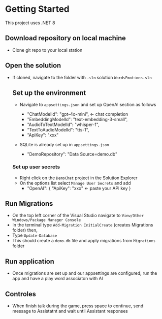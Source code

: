 # Getting Started
This project uses .NET 8

##  Download repository on local machine
- Clone git repo to your local station

## Open the solution
- If cloned, navigate to the folder with ```.sln``` solution ```WordsEmotions.sln```

  ## Set up the environment
  - Navigate to ```appsettings.json``` and set up OpenAI section as follows
    - "ChatModelId": "gpt-4o-mini", <- chat completion
    - "EmbeddingModelId": "text-embedding-3-small",
    - "AudioToTextModelId": "whisper-1",
    - "TextToAudioModelId": "tts-1",
    - "ApiKey": "xxx"

  - SQLite is already set up in ```appsettings.json```
    - "DemoRepository": "Data Source=demo.db"
  ### Set up user secrets
  - Right click on the ```DemoChat``` project in the Solution Explorer
  - On the options list select ```Manage User Secrets``` and add
    - "OpenAI": {
      "ApiKey": "xxx" <- paste your API key
      }
      
## Run Migrations
- On the top left corner of the Visual Studio navigate to ```View/Other Windows/Package Manager Console```
- In the terminal type ```Add-Migration InitialCreate``` (creates Migrations folder) then,
- Type ```Update-Database```
- This should create a ```demo.db``` file and apply migrations from ```Migrations``` folder
  
## Run application
- Once migrations are set up and our appsettings are configured, run the app and have a play word associaton with AI

## Controles
- When finish talk during the game, press space to continue, send message to Assistatnt and wait until Assistant responses

